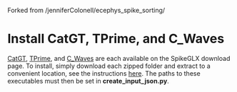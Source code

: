 Forked from /jenniferColonell/ecephys_spike_sorting/

# Install CatGT, TPrime, and C_Waves

[CatGT](http://billkarsh.github.io/SpikeGLX/#catgt), [TPrime](http://billkarsh.github.io/SpikeGLX/#tprime), and [C_Waves](http://billkarsh.github.io/SpikeGLX/#post-processing-tools) are each available on the SpikeGLX download page. To install, simply download each zipped folder and extract to a convenient location, see the instructions [here](http://billkarsh.github.io/SpikeGLX/#command-line-tool-installation). The paths to these executables must then be set in **create_input_json.py**. 
